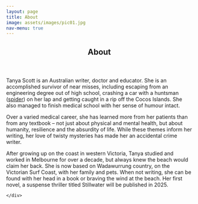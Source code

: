 ```yaml
---
layout: page
title: About
image: assets/images/pic01.jpg
nav-menu: true
---
```


<!-- Main -->
<div id="main" class="alt">

<!-- One -->
<section id="one">
	<div class="inner">
		<header class="major">
			<h1>About</h1>
		</header>
	</div>
</section>

<!-- Content -->
<section id="two">
	<div class="inner">
	<p>Tanya Scott is an Australian writer, doctor and educator. She is an accomplished survivor of near misses, including escaping from an engineering degree out of high school, crashing a car with a huntsman (<a href="https://en.wikipedia.org/wiki/Huntsman_spider">spider</a>) on her lap and getting caught in a rip off the Cocos Islands. She also managed to finish medical school with her sense of humour intact.</p>
	<p>Over a varied medical career, she has learned more from her patients than from any textbook – not just about physical and mental health, but about humanity, resilience and the absurdity of life. While these themes inform her writing, her love of twisty mysteries has made her an accidental crime writer.</p>
	<p>After growing up on the coast in western Victoria, Tanya studied and worked in Melbourne for over a decade, but always knew the beach would claim her back. She is now based on Wadawurrung country, on the Victorian Surf Coast, with her family and pets. When not writing, she can be found with her head in a book or braving the wind at the beach. Her first novel, a suspense thriller titled Stillwater will be published in 2025.</p>

	</div>
</section>

</div>
